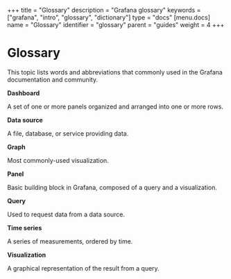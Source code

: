 +++
title = "Glossary"
description = "Grafana glossary"
keywords = ["grafana", "intro", "glossary", "dictionary"]
type = "docs"
[menu.docs]
name = "Glossary"
identifier = "glossary"
parent = "guides"
weight = 4
+++

# Glossary

This topic lists words and abbreviations that commonly used in the Grafana documentation and community.

**Dashboard**

A set of one or more panels organized and arranged into one or more rows.

**Data source**

A file, database, or service providing data.

**Graph**

Most commonly-used visualization.

**Panel**

Basic building block in Grafana, composed of a query and a visualization.

**Query**

Used to request data from a data source.

**Time series**

A series of measurements, ordered by time.

**Visualization**

A graphical representation of the result from a query.
